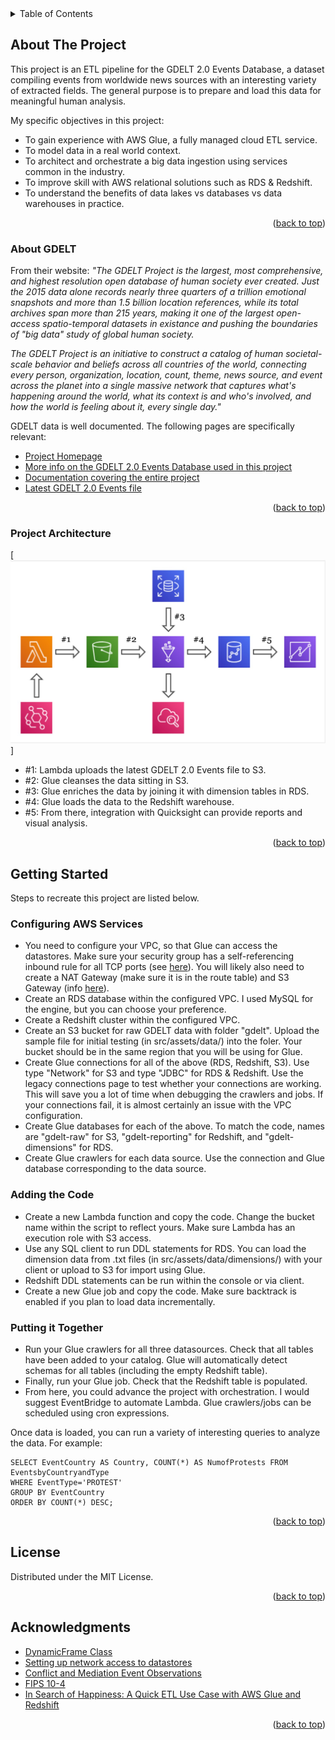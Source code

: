 <!-- TABLE OF CONTENTS -->
<details>
  <summary>Table of Contents</summary>
  <ol>
    <li>
      <a href="#about-the-project">About the Project</a>
      <ul>
        <li><a href="#about-gdelt">About GDELT</a></li>
        <li><a href="#project-architecture">Project Architecture</a></li>
      </ul>
    </li>
    <li>
      <a href="#getting-started">Getting Started</a>
      <ul>
        <li><a href="#configuring-aws-services">Configuring AWS Services</a></li>
        <li><a href="#using-the-code">Using the Code</a></li>
        <li><a href="#putting-it-together">Putting it Together</a></li>
      </ul>
    </li>
    <li><a href="#license">License</a></li>
    <li><a href="#acknowledgments">Acknowledgments</a></li>
  </ol>
</details>

<!-- ABOUT THE PROJECT -->
## About The Project

This project is an ETL pipeline for the GDELT 2.0 Events Database, a dataset compiling events from worldwide news sources with an interesting variety of extracted fields. The general purpose is to prepare and load this data for meaningful human analysis.

My specific objectives in this project:

* To gain experience with AWS Glue, a fully managed cloud ETL service.
* To model data in a real world context.
* To architect and orchestrate a big data ingestion using services common in the industry.
* To improve skill with AWS relational solutions such as RDS & Redshift.
* To understand the benefits of data lakes vs databases vs data warehouses in practice.

<p align="right">(<a href="#top">back to top</a>)</p>

### About GDELT

From their website: <i>"The GDELT Project is the largest, most comprehensive, and highest resolution open database of human society ever created. Just the 2015 data alone records nearly three quarters of a trillion emotional snapshots and more than 1.5 billion location references, while its total archives span more than 215 years, making it one of the largest open-access spatio-temporal datasets in existance and pushing the boundaries of "big data" study of global human society.

The GDELT Project is an initiative to construct a catalog of human societal-scale behavior and beliefs across all countries of the world, connecting every person, organization, location, count, theme, news source, and event across the planet into a single massive network that captures what's happening around the world, what its context is and who's involved, and how the world is feeling about it, every single day."</i>

GDELT data is well documented. The following pages are specifically relevant:
* [Project Homepage](https://www.gdeltproject.org/)
* [More info on the GDELT 2.0 Events Database used in this project](https://blog.gdeltproject.org/gdelt-2-0-our-global-world-in-realtime/)
* [Documentation covering the entire project](https://www.gdeltproject.org/data.html#documentation/)
* [Latest GDELT 2.0 Events file](http://data.gdeltproject.org/gdeltv2/lastupdate.txt)

<p align="right">(<a href="#top">back to top</a>)</p>

### Project Architecture

[![Architecture Diagram Image][architecture-diagram]]

* #1: Lambda uploads the latest GDELT 2.0 Events file to S3.
* #2: Glue cleanses the data sitting in S3.
* #3: Glue enriches the data by joining it with dimension tables in RDS.
* #4: Glue loads the data to the Redshift warehouse.
* #5: From there, integration with Quicksight can provide reports and visual analysis.

<p align="right">(<a href="#top">back to top</a>)</p>

<!-- GETTING STARTED -->
## Getting Started

Steps to recreate this project are listed below.

### Configuring AWS Services

* You need to configure your VPC, so that Glue can access the datastores. Make sure your security group has a self-referencing inbound rule for all TCP ports (see [here](https://docs.aws.amazon.com/glue/latest/dg/start-connecting.html)). You will likely also need to create a NAT Gateway (make sure it is in the route table) and S3 Gateway (info [here](https://docs.aws.amazon.com/glue/latest/dg/connection-S3-VPC.html)).
* Create an RDS database within the configured VPC. I used MySQL for the engine, but you can choose your preference.
* Create a Redshift cluster within the configured VPC.
* Create an S3 bucket for raw GDELT data with folder "gdelt". Upload the sample file for initial testing (in src/assets/data/) into the foler. Your bucket should be in the same region that you will be using for Glue.
* Create Glue connections for all of the above (RDS, Redshift, S3). Use type "Network" for S3 and type "JDBC" for RDS & Redshift. Use the legacy connections page to test whether your connections are working. This will save you a lot of time when debugging the crawlers and jobs. If your connections fail, it is almost certainly an issue with the VPC configuration.
* Create Glue databases for each of the above. To match the code, names are "gdelt-raw" for S3, "gdelt-reporting" for Redshift, and "gdelt-dimensions" for RDS.
* Create Glue crawlers for each data source. Use the connection and Glue database corresponding to the data source.

### Adding the Code

* Create a new Lambda function and copy the code. Change the bucket name within the script to reflect yours. Make sure Lambda has an execution role with S3 access.
* Use any SQL client to run DDL statements for RDS. You can load the dimension data from .txt files (in src/assets/data/dimensions/) with your client or upload to S3 for import using Glue.
* Redshift DDL statements can be run within the console or via client.
* Create a new Glue job and copy the code. Make sure backtrack is enabled if you plan to load data incrementally.

### Putting it Together

* Run your Glue crawlers for all three datasources. Check that all tables have been added to your catalog. Glue will automatically detect schemas for all tables (including the empty Redshift table).
* Finally, run your Glue job. Check that the Redshift table is populated.
* From here, you could advance the project with orchestration. I would suggest EventBridge to automate Lambda. Glue crawlers/jobs can be scheduled using cron expressions.

Once data is loaded, you can run a variety of interesting queries to analyze the data. For example:
```
SELECT EventCountry AS Country, COUNT(*) AS NumofProtests FROM EventsbyCountryandType
WHERE EventType='PROTEST'
GROUP BY EventCountry
ORDER BY COUNT(*) DESC;
```

<p align="right">(<a href="#top">back to top</a>)</p>

<!-- LICENSE -->
## License

Distributed under the MIT License.

<p align="right">(<a href="#top">back to top</a>)</p>

<!-- ACKNOWLEDGMENTS -->
## Acknowledgments

* [DynamicFrame Class](https://docs.aws.amazon.com/glue/latest/dg/aws-glue-api-crawler-pyspark-extensions-dynamic-frame.html)
* [Setting up network access to datastores](https://docs.aws.amazon.com/glue/latest/dg/start-connecting.html)
* [Conflict and Mediation Event Observations](https://en.wikipedia.org/wiki/Conflict_and_Mediation_Event_Observations)
* [FIPS 10-4](https://en.wikipedia.org/wiki/FIPS_10-4)
* [In Search of Happiness: A Quick ETL Use Case with AWS Glue and Redshift](https://gorillalogic.com/blog/a-quick-etl-use-case-with-aws-glue-redshift/)

<p align="right">(<a href="#top">back to top</a>)</p>

<!-- MARKDOWN IMAGES -->
[architecture-diagram]: /src/assets/images/architecture.jpg
